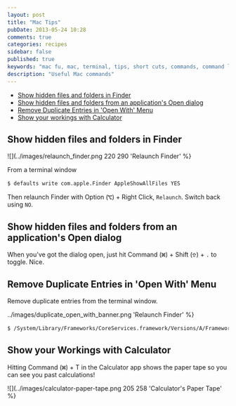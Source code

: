 ```yaml
---
layout: post
title: "Mac Tips"
pubDate: 2013-05-24 10:28
comments: true
categories: recipes
sidebar: false
published: true
keywords: "mac fu, mac, terminal, tips, short cuts, commands, command line, shell, bash"
description: "Useful Mac commands"
---
```


- [Show hidden files and folders in Finder](/blog/2013/05/24/mac-tips#show_hidden_finder)
- [Show hidden files and folders from an application's Open dialog](/blog/2013/05/24/mac-tips#show_hidden_open)
- [Remove Duplicate Entries in 'Open With' Menu](/blog/2013/05/24/mac-tips#duplicates)
- [Show your workings with Calculator](/blog/2013/05/24/mac-tips#calculator)


<!-- more -->

##  <a id="show_hidden_finder"></a>Show hidden files and folders in Finder

![](../images/relaunch_finder.png 220 290 'Relaunch Finder' %}

From a terminal window

``` sh
$ defaults write com.apple.Finder AppleShowAllFiles YES
```
Then relaunch Finder with Option (![Option](/images/ks_option.gif)) + Right Click, `Relaunch`. Switch back using `NO`.









## <a id="show_hidden_open"></a>Show hidden files and folders from an application's Open dialog

When you've got the dialog open, just hit Command (![Command](/images/ks_command.gif)) + Shift (![Shift](/images/ks_shift.gif)) + `.` to toggle. Nice.


## <a id="duplicates"></a>Remove Duplicate Entries in 'Open With' Menu

Remove duplicate entries from the terminal window.

../images/duplicate_open_with_banner.png 'Relaunch Finder' %}

``` sh
$ /System/Library/Frameworks/CoreServices.framework/Versions/A/Frameworks/LaunchServices.framework/Versions/A/Support/lsregister -kill -r -domain local -domain user
```


## <a id="calculator"></a>Show your Workings with Calculator

Hitting Command (![Command](/images/ks_command.gif)) + T in the Calculator app shows the paper tape so you can see you past calculations!

![](../images/calculator-paper-tape.png 205 258 'Calculator's Paper Tape' %}


